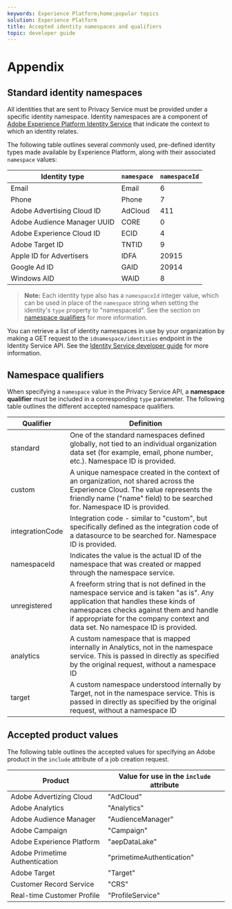 ```yaml
---
keywords: Experience Platform;home;popular topics
solution: Experience Platform
title: Accepted identity namespaces and qualifiers
topic: developer guide
---
```


# Appendix

## Standard identity namespaces

All identities that are sent to Privacy Service must be provided under a specific identity namespace. Identity namespaces are a component of [Adobe Experience Platform Identity Service](https://www.adobe.io/apis/experienceplatform/home/profile-identity-segmentation/profile-identity-segmentation-services.html#!api-specification/markdown/narrative/technical_overview/identity_services_architectural_overview/identity_services_architectural_overview.md) that indicate the context to which an identity relates.

The following table outlines several commonly used, pre-defined identity types made available by Experience Platform, along with their associated `namespace` values:

| Identity type | `namespace` | `namespaceId`
| --- | --- | ---
| Email | Email | 6
| Phone | Phone  | 7
| Adobe Advertising Cloud ID | AdCloud | 411
| Adobe Audience Manager UUID | CORE | 0
| Adobe Experience Cloud ID | ECID | 4
| Adobe Target ID | TNTID | 9
| Apple ID for Advertisers  | IDFA | 20915
| Google Ad ID  | GAID | 20914
| Windows AID  | WAID  | 8

> **Note:** Each identity type also has a `namespaceId` integer value, which can be used in place of the `namespace` string when setting the identity's `type` property to "namespaceId". See the section on [namespace qualifiers](#namespace-qualifiers) for more information.

You can retrieve a list of identity namespaces in use by your organization by making a GET request to the `idnamespace/identities` endpoint in the Identity Service API. See the [Identity Service developer guide](https://www.adobe.io/apis/experienceplatform/home/profile-identity-segmentation/profile-identity-segmentation-services.html#!api-specification/markdown/narrative/technical_overview/identity_services_architectural_overview/identity_services_api.md) for more information.

## Namespace qualifiers

When specifying a `namespace` value in the Privacy Service API, a **namespace qualifier** must be included in a corresponding `type` parameter. The following table outlines the different accepted namespace qualifiers.

| Qualifier | Definition |
| --------- | ---------- |
| standard | One of the standard namespaces defined globally, not tied to an individual organization data set (for example, email, phone number, etc.). Namespace ID is provided. |
| custom | A unique namespace created in the context of an organization, not shared across the Experience Cloud. The value represents the friendly name ("name" field) to be searched for. Namespace ID is provided. |
| integrationCode | Integration code - similar to "custom", but specifically defined as the integration code of a datasource to be searched for. Namespace ID is provided. |
| namespaceId | Indicates the value is the actual ID of the namespace that was created or mapped through the namespace service. |
| unregistered | A freeform string that is not defined in the namespace service and is taken "as is". Any application that handles these kinds of namespaces checks against them and handle if appropriate for the company context and data set. No namespace ID is provided. |
| analytics | A custom namespace that is mapped internally in Analytics, not in the namespace service. This is passed in directly as specified by the original request, without a namespace ID |
| target | A custom namespace understood internally by Target, not in the namespace service. This is passed in directly as specified by the original request, without a namespace ID |

## Accepted product values

The following table outlines the accepted values for specifying an Adobe product in the `include` attribute of a job creation request.

Product | Value for use in the `include` attribute
--- | ---
Adobe Advertizing Cloud | "AdCloud"
Adobe Analytics | "Analytics"
Adobe Audience Manager | "AudienceManager"
Adobe Campaign | "Campaign"
Adobe Experience Platform | "aepDataLake"
Adobe Primetime Authentication | "primetimeAuthentication"
Adobe Target | "Target"
Customer Record Service | "CRS"
Real-time Customer Profile | "ProfileService"